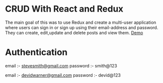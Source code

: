 # CRUD With React and Redux
The main goal of this was to use Redux and create a multi-user application
where users can sign in or sign up using their email-address and password. They can create,
edit,update and delete posts and view them. 
[Demo](http://tough-interest.surge.sh)

# Authentication

email :- stevesmith@gmail.com
password :- smith@123

email :- devidwarner@gmail.com
password :- devid@123 
